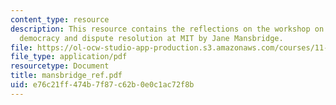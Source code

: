 ```yaml
---
content_type: resource
description: This resource contains the reflections on the workshop on deliberative
  democracy and dispute resolution at MIT by Jane Mansbridge.
file: https://ol-ocw-studio-app-production.s3.amazonaws.com/courses/11-969-workshop-on-deliberative-democracy-and-dispute-resolution-summer-2005/e76c21ff474b7f87c62b0e0c1ac72f8b_mansbridge_ref.pdf
file_type: application/pdf
resourcetype: Document
title: mansbridge_ref.pdf
uid: e76c21ff-474b-7f87-c62b-0e0c1ac72f8b
---
```

